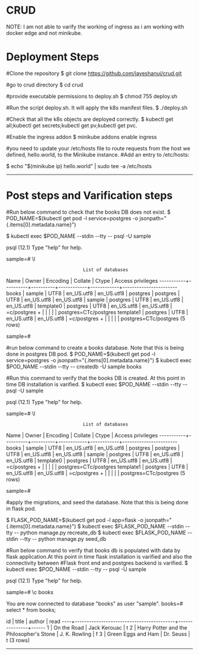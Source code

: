 # CRUD
NOTE: I am not able to varify the working of ingress as i am working with docker edge and not minikube.


# Deployment Steps

#Clone the repository
$ git clone https://github.com/jayeshanuj/crud.git

#go to crud directory
$ cd crud

#provide executable permissions to deploy.sh
$ chmod 755 deploy.sh

#Run the script deploy.sh. It will apply the k8s manifest files.
$ ./deploy.sh

#Check that all the k8s objects are deployed correctly.
$ kubectl get all;kubectl get secrets;kubectl get pv;kubectl get pvc.

#Enable the ingress addon 
$ minikube addons enable ingress



#you need to update your /etc/hosts file to route requests from the host we defined, hello.world, to the Minikube instance.
#Add an entry to /etc/hosts:

$ echo "$(minikube ip) hello.world" | sudo tee -a /etc/hosts

---------------------------------------------------------------------------


# Post steps and Varification steps

#Run below command to check that the books DB does not exist.
$ POD_NAME=$(kubectl get pod -l service=postgres -o jsonpath="{.items[0].metadata.name}")

$ kubectl exec $POD_NAME --stdin --tty -- psql -U sample

psql (12.1)
Type "help" for help.

sample=# \l

                                 List of databases
   Name    |  Owner   | Encoding |  Collate   |   Ctype    |   Access privileges
-----------+----------+----------+------------+------------+-----------------------
 books     | sample   | UTF8     | en_US.utf8 | en_US.utf8 |
 postgres  | postgres | UTF8     | en_US.utf8 | en_US.utf8 |
 sample    | postgres | UTF8     | en_US.utf8 | en_US.utf8 |
 template0 | postgres | UTF8     | en_US.utf8 | en_US.utf8 | =c/postgres          +
           |          |          |            |            | postgres=CTc/postgres
 template1 | postgres | UTF8     | en_US.utf8 | en_US.utf8 | =c/postgres          +
           |          |          |            |            | postgres=CTc/postgres
(5 rows)

sample=#




#run below command to create a books database. Note that this is being done in postgres DB pod.
$ POD_NAME=$(kubectl get pod -l service=postgres -o jsonpath="{.items[0].metadata.name}")
$ kubectl exec $POD_NAME --stdin --tty -- createdb -U sample books

#Run this command to verify that the books DB is created. At this point in time DB installation is varified.
$ kubectl exec $POD_NAME --stdin --tty -- psql -U sample

psql (12.1)
Type "help" for help.

sample=# \l

                                 List of databases
   Name    |  Owner   | Encoding |  Collate   |   Ctype    |   Access privileges
-----------+----------+----------+------------+------------+-----------------------
 books     | sample   | UTF8     | en_US.utf8 | en_US.utf8 |
 postgres  | postgres | UTF8     | en_US.utf8 | en_US.utf8 |
 sample    | postgres | UTF8     | en_US.utf8 | en_US.utf8 |
 template0 | postgres | UTF8     | en_US.utf8 | en_US.utf8 | =c/postgres          +
           |          |          |            |            | postgres=CTc/postgres
 template1 | postgres | UTF8     | en_US.utf8 | en_US.utf8 | =c/postgres          +
           |          |          |            |            | postgres=CTc/postgres
(5 rows)

sample=#




#apply the migrations, and seed the database. Note that this is being done in flask pod.

$ FLASK_POD_NAME=$(kubectl get pod -l app=flask -o jsonpath="{.items[0].metadata.name}")
$ kubectl exec $FLASK_POD_NAME --stdin --tty -- python manage.py recreate_db
$ kubectl exec $FLASK_POD_NAME --stdin --tty -- python manage.py seed_db



#Run below command to verify that books db is populated with data by flask application.At this point in time flask installation is varified and also the connectivity between #Flask front end and postgres backend is varified.
$ kubectl exec $POD_NAME --stdin --tty -- psql -U sample

psql (12.1)
Type "help" for help.

sample=# \c books

You are now connected to database "books" as user "sample".
books=# select * from books;

 id |                  title                   |    author     | read
----+------------------------------------------+---------------+------
  1 | On the Road                              | Jack Kerouac  | t
  2 | Harry Potter and the Philosopher's Stone | J. K. Rowling | f
  3 | Green Eggs and Ham                       | Dr. Seuss     | t
(3 rows)

-------------------------------------------------------------------------------
